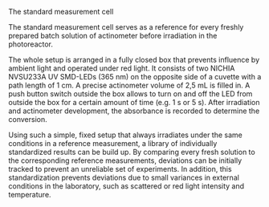 The standard measurement cell

The standard measurement cell serves as a reference for every freshly prepared batch solution of actinometer before irradiation in the photoreactor.

The whole setup is arranged in a fully closed box that prevents influence by ambient light and operated under red light. It consists of two NICHIA NVSU233A UV SMD-LEDs (365 nm) on the opposite side of a cuvette with a path length of 1 cm. A precise actinometer volume of 2,5 mL is filled in. A push button switch outside the box allows to turn on and off the LED from outside the box for a certain amount of time (e.g. 1 s or 5 s). After irradiation and actinometer development, the absorbance is recorded to determine the conversion. 

Using such a simple, fixed setup that always irradiates under the same conditions in a reference measurement, a library of individually standardized results can be build up. By comparing every fresh solution to the corresponding reference measurements, deviations can be initially tracked to prevent an unreliable set of experiments. In addition, this standardization prevents deviations due to small variances in external conditions in the laboratory, such as scattered or red light intensity and temperature.